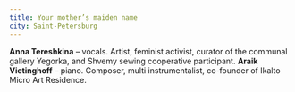 ```yaml
---
title: Your mother’s maiden name
city: Saint-Petersburg
---
```


**Anna Tereshkina** – vocals. Artist, feminist activist, curator of the communal gallery Yegorka, and Shvemy sewing cooperative participant.
**Araik Vietinghoff** – piano. Composer, multi instrumentalist, co-founder of Ikalto Micro Art Residence.
